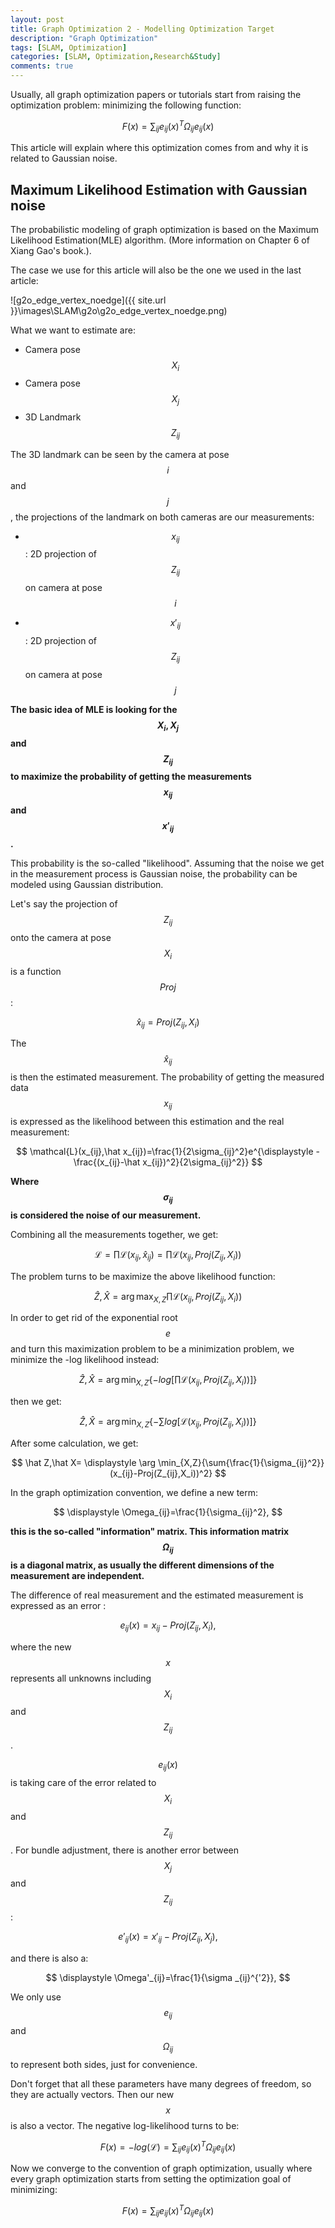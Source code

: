 ```yaml
---
layout: post
title: Graph Optimization 2 - Modelling Optimization Target
description: "Graph Optimization"
tags: [SLAM, Optimization]
categories: [SLAM, Optimization,Research&Study]
comments: true
---
```


Usually, all graph optimization papers or tutorials start from raising the optimization problem: minimizing the following function:


$$
F(x)=\sum_{ij}{e_{ij}(x)^T\Omega_{ij}e_{ij}(x)}
$$


This article will explain where this optimization comes from and why it is related to Gaussian noise.

## Maximum Likelihood Estimation with Gaussian noise

The probabilistic modeling of graph optimization is based on the Maximum Likelihood Estimation(MLE) algorithm. (More information on Chapter 6 of Xiang Gao's book.). 

The case we use for this article will also be the one we used in the last article:

![g2o_edge_vertex_noedge]({{ site.url }}\images\SLAM\g2o\g2o_edge_vertex_noedge.png)

<!-- more -->

What we want to estimate are:

- Camera pose $$X_i$$
- Camera pose $$X_j$$
- 3D Landmark $$Z_{ij}$$

The 3D landmark can be seen by the camera at pose $$i$$ and $$j$$, the projections of the landmark on both cameras are our measurements:

- $$x_{ij}$$ : 2D projection of $$Z_{ij}$$ on camera at pose $$i$$

- $$x'_{ij}$$ : 2D projection of $$Z_{ij}$$ on camera at pose $$j$$

**The basic idea of MLE is looking for the $$X_i,X_j$$ and $$Z_{ij}$$ to maximize the probability of getting the measurements $$x_{ij}$$ and $$x'_{ij}$$.**

This probability is the so-called "likelihood". Assuming that the noise we get in the measurement process is Gaussian noise, the probability can be modeled using Gaussian distribution.

Let's say the projection of $$Z_{ij}$$ onto the camera at pose $$X_i$$ is a function $$Proj$$:


$$
\hat x_{ij}=Proj(Z_{ij},X_i)
$$


The $$\hat x_{ij}$$ is then the estimated measurement. The probability of getting the measured data $$x_{ij}$$ is expressed as the likelihood between this estimation and the real measurement:


$$
\mathcal{L}(x_{ij},\hat x_{ij})=\frac{1}{2\sigma_{ij}^2}e^{\displaystyle  -\frac{(x_{ij}-\hat x_{ij})^2}{2\sigma_{ij}^2}}
$$


**Where $$\sigma_{ij}$$ is considered the noise of our measurement.**

Combining all the measurements together, we get:


$$
\mathcal{L}=\prod{\mathcal{L}(x_{ij},\hat x_{ij})}=\prod{\mathcal{L}(x_{ij},Proj(Z_{ij},X_i))}
$$


The problem turns to be maximize the above likelihood function:


$$
\hat Z,\hat X= \displaystyle \arg \max_{X,Z}{\prod{\mathcal{L}(x_{ij},Proj(Z_{ij},X_i))}}
$$


In order to get rid of the exponential root $$e$$ and turn this maximization problem to be a minimization problem, we minimize the -log likelihood instead:


$$
\hat Z,\hat X= \displaystyle \arg \min_{X,Z}{\{-log[\prod{\mathcal{L}(x_{ij},Proj(Z_{ij},X_i))]\}}}
$$


then we get:


$$
\hat Z,\hat X= \displaystyle \arg \min_{X,Z}{\{-\sum{log[\mathcal{L}(x_{ij},Proj(Z_{ij},X_i))]\}}}
$$


After some calculation, we get:


$$
\hat Z,\hat X= \displaystyle \arg \min_{X,Z}{\sum{\frac{1}{\sigma_{ij}^2}}(x_{ij}-Proj(Z_{ij},X_i))^2}
$$


In the graph optimization convention, we define a new term:


$$
\displaystyle \Omega_{ij}=\frac{1}{\sigma_{ij}^2},
$$

**this is the so-called "information" matrix. This information matrix  $$\Omega_{ij}$$ is a diagonal matrix, as usually the different dimensions of the measurement are independent.** 

The difference of real measurement and the  estimated measurement is expressed as an error :

$$
e_{ij}(x)=x_{ij}-Proj(Z_{ij},X_i),
$$


where the new $$x$$ represents all unknowns including $$X_i$$ and $$Z_{ij}$$. 

$$e_{ij}(x)$$ is taking care of the error related to $$X_i$$ and  $$Z_{ij}$$ . For bundle adjustment, there is another error between $$X_j$$ and $$Z_{ij}$$:


$$
e'_{ij}(x)=x'_{ij}-Proj(Z_{ij},X_j),
$$


and there is also a:


$$
\displaystyle \Omega'_{ij}=\frac{1}{\sigma _{ij}^{'2}},
$$


We only use $$e_{ij}$$ and $$\Omega_{ij}$$ to represent both sides, just for convenience.

Don't forget that all these parameters have many degrees of freedom, so they are actually vectors. Then our new $$x$$ is also a vector. The negative log-likelihood turns to be:



$$
F(x)=-log(\mathcal{L})=\sum_{ij}{e_{ij}(x)^T\Omega_{ij}e_{ij}(x)}
$$


Now we converge to the convention of graph optimization, usually where every graph optimization starts from setting the optimization goal of minimizing:


$$
F(x)=\sum_{ij}{e_{ij}(x)^T\Omega_{ij}e_{ij}(x)}
$$

